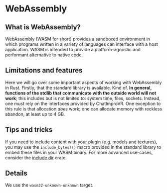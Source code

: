 # WebAssembly
## What is WebAssembly?
WebAssembly (WASM for short) provides a sandboxed environment in which programs written in a variety of languages can interface with a host application. WASM is intended to provide a platform-agnostic and performant alternative to native code.

## Limitations and features
Here we will go over some important aspects of working with WebAssembly in Rust. Firstly, that the standard library is available. Kind of. **In general, functions of the stdlib that communicate with the outside world will not work**; this includes but is not limited to: system time, files, sockets. Instead, one must rely on the interfaces provided by ChatImproVR. One exception to this rule is that allocation _does_ work; one can allocate memory with reckless abandon, at least up to 4 GB.

## Tips and tricks
If you need to include content with your plugin (e.g. models and textures), you may use the `include_bytes!()` macro provided in the standard library to embed these files in your WASM binary. For more advanced use-cases, consider the [include dir](https://docs.rs/include_dir/latest/include_dir/) crate.

## Details
We use the `wasm32-unknown-unknown` target.
